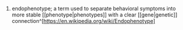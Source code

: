 1. endophenotype; a term used to separate behavioral symptoms into more stable [[phenotype|phenotypes]] with a clear [[gene|genetic]] connection^[https://en.wikipedia.org/wiki/Endophenotype]